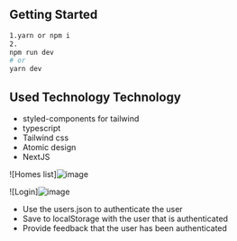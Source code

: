 ## Getting Started


```bash
1.yarn or npm i
2.
npm run dev
# or
yarn dev

```

## Used Technology Technology
- styled-components for tailwind
- typescript
- Tailwind css
- Atomic design
- NextJS

![Homes list]![image](https://user-images.githubusercontent.com/20021423/197347957-10ea9ec2-3d1a-49cb-afa2-ba2ab7dc5b32.png)

![Login]![image](https://user-images.githubusercontent.com/20021423/197347948-c7c0e502-51ca-4dfc-ae9e-925482adf67d.png)

- Use the users.json to authenticate the user
- Save to localStorage with the user that is authenticated
- Provide feedback that the user has been authenticated

